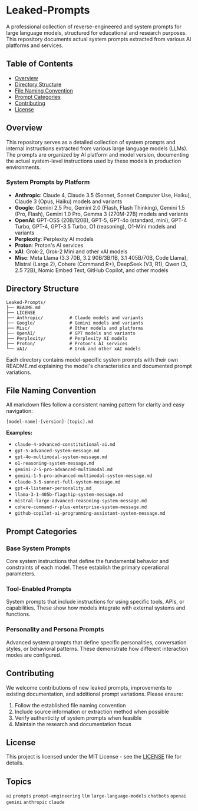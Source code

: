 # Leaked-Prompts

A professional collection of reverse-engineered and system prompts for large language models, structured for educational and research purposes. This repository documents actual system prompts extracted from various AI platforms and services.

## Table of Contents

- [Overview](#overview)
- [Directory Structure](#directory-structure)
- [File Naming Convention](#file-naming-convention)
- [Prompt Categories](#prompt-categories)
- [Contributing](#contributing)
- [License](#license)

## Overview

This repository serves as a detailed collection of system prompts and internal instructions extracted from various large language models (LLMs). The prompts are organized by AI platform and model version, documenting the actual system-level instructions used by these models in production environments.

### System Prompts by Platform

- **Anthropic**: Claude 4, Claude 3.5 (Sonnet, Sonnet Computer Use, Haiku), Claude 3 (Opus, Haiku) models and variants
- **Google**: Gemini 2.5 Pro, Gemini 2.0 (Flash, Flash Thinking), Gemini 1.5 (Pro, Flash), Gemini 1.0 Pro, Gemma 3 (270M-27B) models and variants  
- **OpenAI**: GPT-OSS (20B/120B), GPT-5, GPT-4o (standard, mini), GPT-4 Turbo, GPT-4, GPT-3.5 Turbo, O1 (reasoning), O1-Mini models and variants
- **Perplexity**: Perplexity AI models
- **Proton**: Proton's AI services
- **xAI**: Grok-2, Grok-2 Mini and other xAI models
- **Misc**: Meta Llama (3.3 70B, 3.2 90B/3B/1B, 3.1 405B/70B, Code Llama), Mistral (Large 2), Cohere (Command R+), DeepSeek (V3, R1), Qwen (3, 2.5 72B), Nomic Embed Text, GitHub Copilot, and other models

## Directory Structure

```
Leaked-Prompts/
├── README.md
├── LICENSE
├── Anthropic/          # Claude models and variants
├── Google/             # Gemini models and variants
├── Misc/               # Other models and platforms
├── OpenAI/             # GPT models and variants
├── Perplexity/         # Perplexity AI models
├── Proton/             # Proton's AI services
└── xAI/                # Grok and other xAI models
```

Each directory contains model-specific system prompts with their own README.md explaining the model's characteristics and documented prompt variations.

## File Naming Convention

All markdown files follow a consistent naming pattern for clarity and easy navigation:

```
[model-name]-[version]-[topic].md
```

**Examples:**
- `claude-4-advanced-constitutional-ai.md`
- `gpt-5-advanced-system-message.md`
- `gpt-4o-multimodal-system-message.md`
- `o1-reasoning-system-message.md`
- `gemini-2-5-pro-advanced-multimodal.md`
- `gemini-1-5-pro-advanced-multimodal-system-message.md`
- `claude-3-5-sonnet-full-system-message.md`
- `gpt-4-listener-personality.md`
- `llama-3-1-405b-flagship-system-message.md`
- `mistral-large-advanced-reasoning-system-message.md`
- `cohere-command-r-plus-enterprise-system-message.md`
- `github-copilot-ai-programming-assistant-system-message.md`

## Prompt Categories

### Base System Prompts
Core system instructions that define the fundamental behavior and constraints of each model. These establish the primary operational parameters.

### Tool-Enabled Prompts
System prompts that include instructions for using specific tools, APIs, or capabilities. These show how models integrate with external systems and functions.

### Personality and Persona Prompts
Advanced system prompts that define specific personalities, conversation styles, or behavioral patterns. These demonstrate how different interaction modes are configured.

## Contributing

We welcome contributions of new leaked prompts, improvements to existing documentation, and additional prompt variations. Please ensure:

1. Follow the established file naming convention
2. Include source information or extraction method when possible
3. Verify authenticity of system prompts when feasible
4. Maintain the research and documentation focus

## License

This project is licensed under the MIT License - see the [LICENSE](LICENSE) file for details.

## Topics

`ai` `prompts` `prompt-engineering` `llm` `large-language-models` `chatbots` `openai` `gemini` `anthropic` `claude`